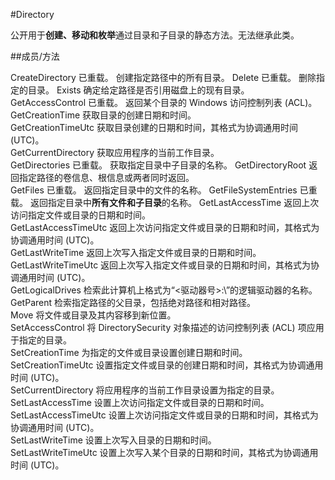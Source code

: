 #Directory 

公开用于**创建、移动和枚举**通过目录和子目录的静态方法。无法继承此类。


##成员/方法

CreateDirectory  已重载。 创建指定路径中的所有目录。 
Delete  已重载。 删除指定的目录。 
Exists  确定给定路径是否引用磁盘上的现有目录。  
GetAccessControl  已重载。 返回某个目录的 Windows 访问控制列表 (ACL)。 
GetCreationTime  获取目录的创建日期和时间。  
GetCreationTimeUtc  获取目录创建的日期和时间，其格式为协调通用时间 (UTC)。  
GetCurrentDirectory  获取应用程序的当前工作目录。  
GetDirectories  已重载。 获取指定目录中子目录的名称。 
GetDirectoryRoot  返回指定路径的卷信息、根信息或两者同时返回。  
GetFiles  已重载。 返回指定目录中的文件的名称。 
GetFileSystemEntries  已重载。 返回指定目录中**所有文件和子目录**的名称。 
GetLastAccessTime  返回上次访问指定文件或目录的日期和时间。  
GetLastAccessTimeUtc  返回上次访问指定文件或目录的日期和时间，其格式为协调通用时间 (UTC)。  
GetLastWriteTime  返回上次写入指定文件或目录的日期和时间。  
 GetLastWriteTimeUtc  返回上次写入指定文件或目录的日期和时间，其格式为协调通用时间 (UTC)。  
GetLogicalDrives  检索此计算机上格式为“<驱动器号>:\”的逻辑驱动器的名称。  
GetParent  检索指定路径的父目录，包括绝对路径和相对路径。  
Move  将文件或目录及其内容移到新位置。  
SetAccessControl  将 DirectorySecurity 对象描述的访问控制列表 (ACL) 项应用于指定的目录。  
SetCreationTime  为指定的文件或目录设置创建日期和时间。  
SetCreationTimeUtc  设置指定文件或目录的创建日期和时间，其格式为协调通用时间 (UTC)。  
SetCurrentDirectory  将应用程序的当前工作目录设置为指定的目录。  
SetLastAccessTime  设置上次访问指定文件或目录的日期和时间。  
SetLastAccessTimeUtc  设置上次访问指定文件或目录的日期和时间，其格式为协调通用时间 (UTC)。  
SetLastWriteTime  设置上次写入目录的日期和时间。  
SetLastWriteTimeUtc  设置上次写入某个目录的日期和时间，其格式为协调通用时间 (UTC)。  





